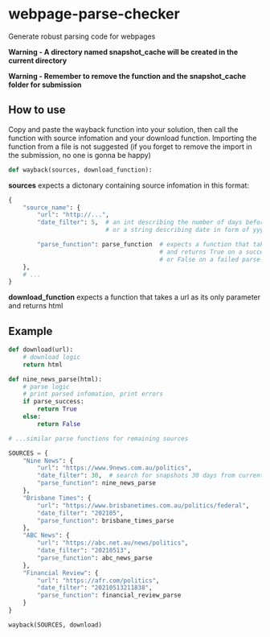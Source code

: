# webpage-parse-checker
Generate robust parsing code for webpages

<b>Warning - A directory named snapshot_cache will be created in the current directory</b>

<b>Warning - Remember to remove the function and the snapshot_cache folder for submission</b>
## How to use
Copy and paste the wayback function into your solution, then call the function with source infomation and your download function. Importing the function from a file is not suggested (if you forget to remove the import in the submission, no one is gonna be happy)
```python
def wayback(sources, download_function):
```

<b>sources</b> expects a dictonary containing source infomation in this format:
```python
{
    "source_name": {
        "url": "http://...",
        "date_filter": 5,  # an int describing the number of days before the current time
                           # or a string describing date in form of yyyyMMddhhmmss

        "parse_function": parse_function  # expects a function that takes html as its only parameter
                                          # and returns True on a successful parse
                                          # or False on a failed parse
    },
    # ...
}
```
<b>download_function</b> expects a function that takes a url as its only parameter and returns html


## Example
```python
def download(url):
    # download logic
    return html

def nine_news_parse(html):
    # parse logic
    # print parsed infomation, print errors
    if parse_success:
        return True
    else:
        return False

# ...similar parse functions for remaining sources

SOURCES = {
    "Nine News": {
        "url": "https://www.9news.com.au/politics",
        "date_filter": 30,  # search for snapshots 30 days from current date
        "parse_function": nine_news_parse
    },
    "Brisbane Times": {
        "url": "https://www.brisbanetimes.com.au/politics/federal",
        "date_filter": "202105",
        "parse_function": brisbane_times_parse
    },
    "ABC News": {
        "url": "https://abc.net.au/news/politics",
        "date_filter": "20210513",
        "parse_function": abc_news_parse
    },
    "Financial Review": {
        "url": "https://afr.com/politics",
        "date_filter": "20210513211838",
        "parse_function": financial_review_parse
    }
}

wayback(SOURCES, download)
```
